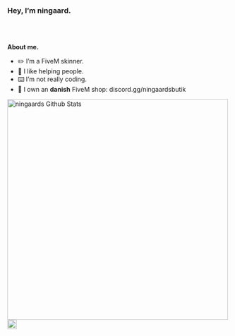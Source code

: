 <h3 title="hehehe"> Hey, I’m ningaard.</h3>

<br />
<br />

**About me.**
- ✏️ I’m a FiveM skinner.
- 🙂 I like helping people.
- ⌨️ I’m not really coding.
- 🛒 I own an **danish** FiveM shop: discord.gg/ningaardsbutik

<img align="center" width=500 src="https://github-readme-stats.vercel.app/api?username=ningaard&count_private=true&theme=dracula&title_color=FF0000&icon_color=FF0000&show_icons=true&hide=issues&border_color=FF0000&bg_color=404040" alt="ningaards Github Stats" />

<a href="https://discord.gg/ningaardsbutik">
  <img align="left" alt="My danish shop." width="21px" src="https://raw.githubusercontent.com/anuraghazra/anuraghazra/master/assets/discord-round.svg" />
</a>
                                                                                                                                                     
